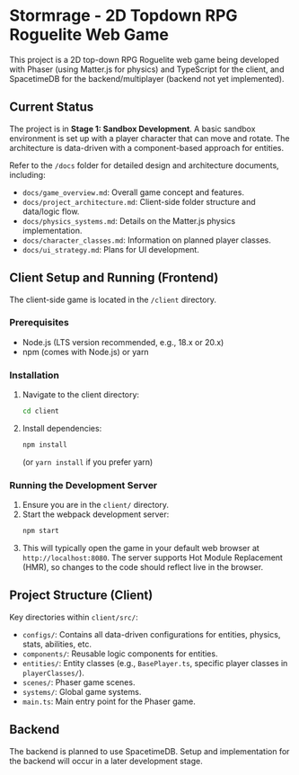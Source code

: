 # Stormrage - 2D Topdown RPG Roguelite Web Game

This project is a 2D top-down RPG Roguelite web game being developed with Phaser (using Matter.js for physics) and TypeScript for the client, and SpacetimeDB for the backend/multiplayer (backend not yet implemented).

## Current Status
The project is in **Stage 1: Sandbox Development**.
A basic sandbox environment is set up with a player character that can move and rotate. The architecture is data-driven with a component-based approach for entities.

Refer to the `/docs` folder for detailed design and architecture documents, including:
-   `docs/game_overview.md`: Overall game concept and features.
-   `docs/project_architecture.md`: Client-side folder structure and data/logic flow.
-   `docs/physics_systems.md`: Details on the Matter.js physics implementation.
-   `docs/character_classes.md`: Information on planned player classes.
-   `docs/ui_strategy.md`: Plans for UI development.

## Client Setup and Running (Frontend)

The client-side game is located in the `/client` directory.

### Prerequisites
-   Node.js (LTS version recommended, e.g., 18.x or 20.x)
-   npm (comes with Node.js) or yarn

### Installation
1.  Navigate to the client directory:
    ```bash
    cd client
    ```
2.  Install dependencies:
    ```bash
    npm install
    ```
    (or `yarn install` if you prefer yarn)

### Running the Development Server
1.  Ensure you are in the `client/` directory.
2.  Start the webpack development server:
    ```bash
    npm start
    ```
3.  This will typically open the game in your default web browser at `http://localhost:8080`.
    The server supports Hot Module Replacement (HMR), so changes to the code should reflect live in the browser.

## Project Structure (Client)
Key directories within `client/src/`:
-   `configs/`: Contains all data-driven configurations for entities, physics, stats, abilities, etc.
-   `components/`: Reusable logic components for entities.
-   `entities/`: Entity classes (e.g., `BasePlayer.ts`, specific player classes in `playerClasses/`).
-   `scenes/`: Phaser game scenes.
-   `systems/`: Global game systems.
-   `main.ts`: Main entry point for the Phaser game.

## Backend
The backend is planned to use SpacetimeDB. Setup and implementation for the backend will occur in a later development stage.
